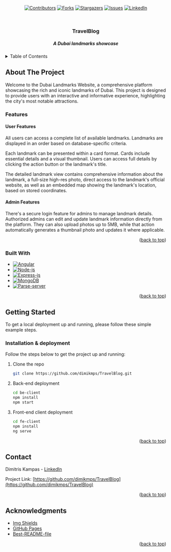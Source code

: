 <!-- Improved compatibility of back to top link: :  -->
<a name="readme-top"></a>


<!-- PROJECT SHIELDS -->
<div align="center">

[![Contributors][contributors-shield]][contributors-url]
[![Forks][forks-shield]][forks-url]
[![Stargazers][stars-shield]][stars-url]
[![Issues][issues-shield]][issues-url]
[![LinkedIn][linkedin-shield]][linkedin-url]

</div>

<br />
<div align="center">
  <h3 align="center">TravelBlog</h3>
 <h5>A Dubai landmarks showcase</h5>
</div>



<!-- TABLE OF CONTENTS -->
<details>
  <summary>Table of Contents</summary>
  <ol>
    <li>
      <a href="#about-the-project">About The Project</a>
      <ul>
        <li><a href="#built-with">Built With</a></li>
      </ul>
    </li>
    <li>
      <a href="#getting-started">Getting Started</a>
      <ul>
        <li><a href="#installation--deployment">Installation</a></li>
      </ul>
    </li>
    <li><a href="#contact">Contact</a></li>
    <li><a href="#acknowledgments">Acknowledgments</a></li>
  </ol>
</details>



<!-- ABOUT THE PROJECT -->
## About The Project

Welcome to the Dubai Landmarks Website, a comprehensive platform showcasing the rich and iconic landmarks of Dubai. This project is designed to provide users with an interactive and informative experience, highlighting the city's most notable attractions.

### Features

#### User Features
All users can access a complete list of available landmarks. Landmarks are displayed in an order based on database-specific criteria.

Each landmark can be presented within a card format. Cards include essential details and a visual thumbnail. Users can access full details by clicking the action button or the landmark's title.

The detailed landmark view contains comprehensive information about the landmark, a full-size high-res photo, direct access to the landmark's official website, as well as an embedded map showing the landmark's location, based on stored coordinates.

#### Admin Features
There's a secure login feature for admins to manage landmark details. Authorized admins can edit and update landmark information directly from the platform. They can also upload photos up to 5MB, while that action automatically generates a thumbnail photo and updates it where applicable.


<p align="right">(<a href="#readme-top">back to top</a>)</p>


### Built With

* [![Angular][Angular]][Angular-url]
* [![Node-js][Node-js]][Node-js-url]
* [![Express-js][Express-js]][Express-js-url]
* [![MongoDB][MongoDB]][MongoDB-url]
* [![Parse-server][Parse-server]][Parse-server-url]


<p align="right">(<a href="#readme-top">back to top</a>)</p>



<!-- GETTING STARTED -->
## Getting Started

To get a local deployment up and running, please follow these simple example steps.


### Installation & deployment

Follow the steps below to get the project up and running:

1. Clone the repo
   ```sh
   git clone https://github.com/dimikmps/TravelBlog.git
   ```

2. Back-end deployment
    ```sh
    cd be-client
    npm install
    npm start
    ```

3. Front-end client deployment
    ```sh
    cd fe-client
    npm install
    ng serve
    ```


<p align="right">(<a href="#readme-top">back to top</a>)</p>



<!-- CONTACT -->
## Contact

Dimitris Kampas - [LinkedIn][linkedin-url]

Project Link: [https://github.com/dimikmps/TravelBlog](https://github.com/dimikmps/TravelBlog)

<p align="right">(<a href="#readme-top">back to top</a>)</p>



<!-- ACKNOWLEDGMENTS -->
## Acknowledgments

* [Img Shields](https://shields.io)
* [GitHub Pages](https://pages.github.com)
* [Best-README-file](https://github.com/othneildrew/Best-README-Template)

<p align="right">(<a href="#readme-top">back to top</a>)</p>



<!-- PROJECT SHIELDS -->

[contributors-shield]: https://img.shields.io/github/contributors/dimikmps/TravelBlog.svg?style=for-the-badge
[contributors-url]: https://github.com/dimikmps/TravelBlog/graphsins/contributors

[forks-shield]: https://img.shields.io/github/forks/dimikmps/TravelBlog.svg?style=for-the-badge
[forks-url]: https://github.com/dimikmps/TravelBlog/network/members

[stars-shield]: https://img.shields.io/github/stars/dimikmps/TravelBlog.svg?style=for-the-badge
[stars-url]: https://github.com//dimikmps/TravelBlog/stargazers

[issues-shield]: https://img.shields.io/github/issues/dimikmps/TravelBlog.svg?style=for-the-badge
[issues-url]: https://github.com/dimikmps/TravelBlog/issues

[linkedin-shield]: https://img.shields.io/badge/-LinkedIn-black.svg?style=for-the-badge&logo=linkedin&colorB=555
[linkedin-url]: https://www.linkedin.com/in/dkampas


<!-- MARKDOWN LINKS & IMAGES -->

[Angular]: https://img.shields.io/badge/Angular-DD0031?style=for-the-badge&logo=angular&logoColor=white
[Angular-url]: https://angular.dev/

[Node-js]: https://img.shields.io/badge/Node.js-339933?style=for-the-badge&logo=nodedotjs&logoColor=white
[Node-js-url]: https://nodejs.org

[Express-js]: https://img.shields.io/badge/Express.js-404D59?style=for-the-badge&logo=express&logoColor=white
[Express-js-url]: https://expressjs.com/

[MongoDB]: https://img.shields.io/badge/MongoDB-47A248?style=for-the-badge&logo=mongodb&logoColor=white
[MongoDB-url]: https://www.mongodb.com/

[Parse-server]: https://img.shields.io/badge/Parse%20Server-003545?style=for-the-badge&logo=parse&logoColor=white
[Parse-server-url]: https://parseplatform.org/




